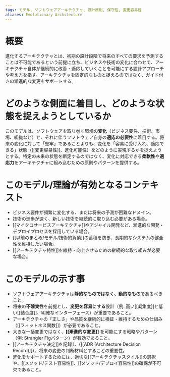 ```yaml
---
tags: モデル, ソフトウェアアーキテクチャ, 設計原則, 保守性, 変更容易性
aliases: Evolutionary Architecture
---
```


# 概要
進化するアーキテクチャとは、初期の設計段階で将来のすべての要求を予測することは不可能であるという前提に立ち、ビジネスや技術の変化に合わせて、アーキテクチャ自体が継続的に改善・適応していくことを可能にする設計アプローチや考え方を指す。アーキテクチャを固定的なものと捉えるのではなく、ガイド付きの漸進的な変更をサポートする。

# どのような側面に着目し、どのような状態を捉えようとしているか
このモデルは、ソフトウェアを取り巻く環境の**変化**（ビジネス要件、技術、市場、組織など）と、それに伴うソフトウェア自身の**適応の必要性**に着目する。将来の変化に対して「堅牢」であることよりも、変化を「容易に受け入れ、適応できる」状態（[[変更容易性]]、進化可能性）をどのように実現するかを捉えようとする。特定の未来の状態を断定するのではなく、変化に対応できる**柔軟性**や**適応力**をアーキテクチャに組み込むための原則やパターンを提供する。

# このモデル/理論が有効となるコンテキスト
* ビジネス要件が頻繁に変化する、または将来の予測が困難なドメイン。
* 技術の進歩が速く、新しい技術を継続的に取り込む必要がある場合。
* [[マイクロサービスアーキテクチャ]]やアジャイル開発など、漸進的な開発・デプロイプロセスを採用している場合。
* [[以前のまとめ/モデル/技術的負債]]の蓄積を防ぎ、長期的なシステムの健全性を維持したい場合。
* [[アーキテクチャ特性]]を維持・向上させるための継続的な取り組みが必要な場合。

# このモデルの示す事
* ソフトウェアアーキテクチャは**静的なものではなく、動的なもの**であるべきこと。
* 将来の**不確実性**を前提とし、**変更を容易にする**設計（例: 高い[[凝集度]]と低い[[結合度]]、明確なインターフェース）が重要であること。
* アーキテクチャの「正しさ」や品質を継続的に検証・維持するための仕組み（[[フィットネス関数]]）が必要であること。
* 大きな一括変更ではなく、**[[漸進的な変更]]** を可能にする戦略やパターン（例: Strangler Figパターン）が有効であること。
* [[アーキテクチャ決定]]を記録し（[[ADR (Architecture Decision Record)]]）、将来の変更の判断材料とすることの重要性。
* 進化をサポートするためには、適切な[[アーキテクチャスタイル]]の選択や、[[メソッド/テスト容易性]]、[[メソッド/デプロイ容易性]]の確保が不可欠であること。